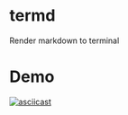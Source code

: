 # termd
Render markdown to terminal

# Demo 
[![asciicast](https://asciinema.org/a/223025.svg)](https://asciinema.org/a/223025)
    
